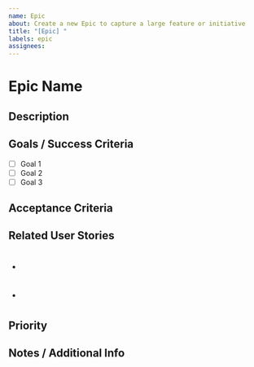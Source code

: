 ```yaml
---
name: Epic
about: Create a new Epic to capture a large feature or initiative
title: "[Epic] "
labels: epic
assignees: 
---
```


# Epic Name
<!-- Give your epic a descriptive name -->

## Description
<!-- Describe the epic and its business objective -->

## Goals / Success Criteria
- [ ] Goal 1
- [ ] Goal 2
- [ ] Goal 3

## Acceptance Criteria
<!-- Optional: list high-level acceptance criteria -->

## Related User Stories
<!-- Link user stories that belong to this epic -->
- # 
- # 

## Priority
<!-- High / Medium / Low -->

## Notes / Additional Info
<!-- Any other context or information -->
